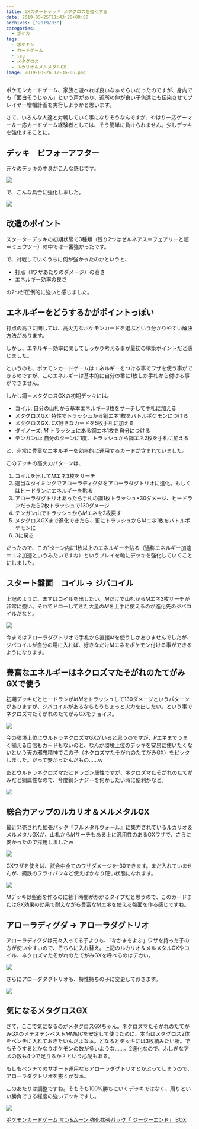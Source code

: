 ```yaml
---
title: GXスタートデッキ メタグロスを強くする
date: 2019-03-25T11:43:20+09:00
archives: ["2019/03"]
categories:
  - ポケカ
tags:
  - ポケモン
  - カードゲーム
  - tcg
  - メタグロス
  - ルカリオ＆メルメタルGX
image: 2019-03-26_17-36-06.png
---
```

ポケモンカードゲーム、家族と遊べれば良いなぁぐらいだったのですが、身内でも「面白そうじゃん」という声があり、近所の仲が良い子供達にも伝染させてプレイヤー増幅計画を実行しようかと思います。

<!--more-->

さて、いろんな人達と対戦していく事になりそうなんですが、やはり一応ゲーマー＆一応カードゲーム経験者としては、そう簡単に負けられません。少しデッキを強化することに。

## デッキ　ビフォーアフター

元々のデッキの中身がこんな感じです。

[![](https://www.pokemon-card.com/deck/deckView.php/deckID/caxcYa-4rXwYJ-488c88.png)](https://www.pokemon-card.com/deck/confirm.html/deckID/caxcYa-4rXwYJ-488c88/)

で、こんな具合に強化しました。

[![](https://www.pokemon-card.com/deck/deckView.php/deckID/ESy2XR-ypK1zj-ppX3MM.png)](https://www.pokemon-card.com/deck/confirm.html/deckID/ESy2XR-ypK1zj-ppX3MM?viewMode=image)

## 改造のポイント

スターターデッキの初期状態で3種類（残り2つはゼルネアス＝フェアリーと超＝ミュウツー）の中では一番強かったです。

で、対戦していくうちに何が強かったのかというと、

- 打点（1ワザあたりのダメージ）の高さ
- エネルギー効率の良さ

の2つが圧倒的に強いと感じました。

## エネルギーをどうするかがポイントっぽい

打点の高さに関しては、高火力なポケモンカードを選ぶという分かりやすい解決方法があります。

しかし、エネルギー効率に関してしっかり考える事が最初の構築ポイントだと感じました。

というのも、ポケモンカードゲームはエネルギーをつける事でワザを使う事ができるのですが、このエネルギーは基本的に自分の番に1枚しか手札から付ける事ができません。

しかし鋼＝メタグロスGXの初期デッキには、

- コイル: 自分の山札から基本エネルギー3枚をサーチして手札に加える
- メタグロスGX: 特性でトラッシュから鋼エネ1枚をバトルポケモンにつける
- メタグロスGX: <i class="ptcg-e c">C</i><i class="ptcg-gx">X</i>好きなカードを5枚手札に加える
- ダイノーズ: <i class="ptcg-e m">M</i> トラッシュにある鋼エネ1枚を自分につける 
- テンガン山: 自分のターンに1度、トラッシュから鋼エネ2枚を手札に加える

と、非常に豊富なエネルギーを効率的に運用するカードが含まれていました。

このデッキの高火力パターンは、

1. コイルを出して<i class="ptcg-e m">M</i>エネ3枚をサーチ
2. 適当なタイミングでアローラディグダをアローラダグトリオに進化。もしくはヒードランにエネルギーを貼る
3. アローラダグトリオあったら手札の鋼1枚トラッシュ×30ダメージ、ヒードランだったら2枚トラッシュで130ダメージ
4. テンガン山でトラッシュから<i class="ptcg-e m">M</i>エネを2枚戻す
5. メタグロスGXまで進化できたら、更にトラッシュから<i class="ptcg-e m">M</i>エネ1枚をバトルポケモンに
6. 3に戻る

だったので、この1ターン内に1枚以上のエネルギーを貼る（通称エネルギー加速＝エネ加速というみたいですね）というプレイを軸にデッキを強化していくことにしました。

## スタート盤面　コイル -> ジバコイル

上記のように、まずはコイルを出したい。<i class="ptcg-e m">M</i>だけで山札から<i class="ptcg-e m">M</i>エネ3枚サーチが非常に強い。それでドローしてきた大量の<i class="ptcg-e m">M</i>を上手に使えるのが進化先のジバコイルだなと。

<img src="https://s3-ap-northeast-1.amazonaws.com/t4traw/ss/2019-03-25_16-04-48.png" class="tcg-card">

今まではアローラダグトリオで手札から直接<i class="ptcg-e m">M</i>を使うしかありませんでしたが、ジバコイルが自分の場に入れば、好きなだけ<i class="ptcg-e m">M</i>エネをポケモン付ける事ができるようになります。

## 豊富なエネルギーはネクロズマたそがれのたてがみGXで使う

初期デッキだとヒードランが<i class="ptcg-e m">M</i><i class="ptcg-e m">M</i>をトラッシュして130ダメージというパターンがありますが、ジバコイルがあるならもうちょっと火力を出したい。という事でネクロズマたそがれのたてがみGXをチョイス。

<img src="https://s3-ap-northeast-1.amazonaws.com/t4traw/ss/2019-03-25_16-22-25.png" class="tcg-card">

今の環境上位にウルトラネクロズマGXがいると思うのですが、<i class="ptcg-e p">P</i>エネまでうまく揃える自信もカードもないのと、なんか環境上位のデッキを安易に使いたくないという天の邪鬼精神でこの子（ネクロズマたそがれのたてがみGX）をピックしました。だって安かったんだもの……ｗ

あとウルトラネクロズマだとドラゴン属性ですが、ネクロズマたそがれのたてがみだと鋼属性なので、今度鋼シナジーを何かしたい時に便利かなと。

<img src="https://s3-ap-northeast-1.amazonaws.com/t4traw/ss/2019-03-25_16-25-21.png" class="tcg-card">

## 総合力アップのルカリオ＆メルメタルGX

最近発売された拡張パック『フルメタルウォール』に集力されているルカリオ＆メルメタルGXが、山札から<i class="ptcg-e m">M</i>サーチもある上に汎用性のあるGXワザで、さらに安かったので採用しましたｗ

<img src="https://s3-ap-northeast-1.amazonaws.com/t4traw/ss/2019-03-25_16-37-41.png" class="tcg-card">

GXワザを使えば、試合中全てのワザダメージを-30できます。まだ入れていませんが、鋼鉄のフライパンなど使えばかなり硬い状態になれます。

<img src="https://s3-ap-northeast-1.amazonaws.com/t4traw/ss/2019-03-25_16-39-18.png" class="tcg-card">

<i class="ptcg-e m">M</i>デッキは盤面を作るのに若干時間がかかるタイプだと思うので、このカードまたはGX効果の効果で耐えながら豊富な<i class="ptcg-e m">M</i>エネを使える盤面を作る感じですね。

## アローラディグダ -> アローラダグトリオ

アローラディグダは元々入ってる子よりも、「なかまをよぶ」ワザを持った子の方が使いやすいので、そちらに入れ替え。上記のルカリオ＆メルメタルGXやコイル、ネクロズマたそがれのたてがみGXを呼べるのはデカい。

<img src="https://s3-ap-northeast-1.amazonaws.com/t4traw/ss/2019-03-25_16-06-03.png" class="tcg-card">

さらにアローダダグトリオも、特性持ちの子に変更しておきます。

<img src="https://s3-ap-northeast-1.amazonaws.com/t4traw/ss/2019-03-25_16-13-35.png" class="tcg-card">

## 気になるメタグロスGX

さて、ここで気になるのがメタグロスGXちゃん。ネクロズマたそがれのたてがみGXのメテオテンペスト<i class="ptcg-e m">M</i><i class="ptcg-e m">M</i><i class="ptcg-e m">M</i><i class="ptcg-e c">C</i>を安定して使うために、本当はメタグロス2体をベンチに入れておきたいんだよなぁ。となるとデッキには3枚積みたい所。でもそうするとかなりポケモンの数が多いような……。2進化なので、ふしぎなアメの数も4つで足りるか？という心配もある。

もしもベンチでのサポート運用ならアローラダグトリオとかぶってしまうので、アローラダグトリオを抜くかなぁ。

このあたりは調整ですね。そもそも100%勝ちにいくデッキではなく、周りといい勝負できる程度の強いデッキですし。

<div class="amazfy">
<a href="https://www.amazon.co.jp/dp/B07KYWRWKY?tag=t4traw-22">
<img src="https://ws-fe.amazon-adsystem.com/widgets/q?_encoding=UTF8&ASIN=B07KYWRWKY&Format=_SL250_&ID=AsinImage&MarketPlace=JP&ServiceVersion=20070822&WS=1&tag=t4traw-22&language=ja_JP">
<p>ポケモンカードゲーム サン&ムーン 強化拡張パック「 ジージーエンド」 BOX</p>
</a>
</div>